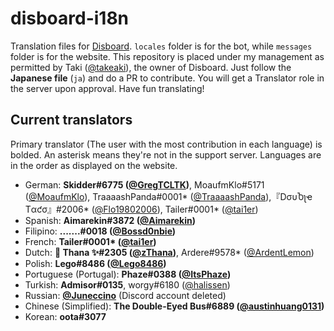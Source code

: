 # disboard-i18n
Translation files for [Disboard](https://disboard.org). `locales` folder is for the bot, while `messages` folder is for the website. This repository is placed under my management as permitted by Taki ([@takeaki](https://github.com/takeaki)), the owner of Disboard. Just follow the **Japanese file** (`ja`) and do a PR to contribute. You will get a Translator role in the server upon approval. Have fun translating!

## Current translators
Primary translator (The user with the most contribution in each language) is bolded. An asterisk means they're not in the support server. Languages are in the order as displayed on the website.

* German: **Skidder#6775 ([@GregTCLTK](https://github.com/GregTCLTK))**, MoaufmKlo#5171 ([@MoaufmKlo](https://github.com/MoaufmKlo)), TraaaashPanda#0001\* ([@TraaaashPanda](https://github.com/TraaaashPanda)),『DσυႦʅҽ Tαƈσ』#2006\* ([@Flo19802006](https://github.com/Flo19802006)), Tailer#0001\* ([@tai1er](https://github.com/tai1er))
* Spanish: **Aimarekin#3872 ([@Aimarekin](https://github.com/Aimarekin))**
* Filipino: **.......#0018 ([@Bossd0nbie](https://github.com/Bossd0nbie))**
* French: **Tailer#0001\* ([@tai1er](https://github.com/tai1er))**
* Dutch: **🌸 Thana ✨#2305 ([@zThana](https://github.com/zThana))**, Ardere#9578\* ([@ArdentLemon](https://github.com/ArdentLemon))
* Polish: **Lego#8486 ([@Lego8486](https://github.com/Lego8486))**
* Portuguese (Portugal): **Phaze#0388 ([@ItsPhaze](https://github.com/ItsPhaze))**
* Turkish: **Admisor#0135**, worgy#6180 ([@halissen](https://github.com/halissen))
* Russian: **[@Juneccino](https://github.com/Juneccino)** (Discord account deleted)
* Chinese (Simplified): **The Double-Eyed Bus#6889 ([@austinhuang0131](https://github.com/austinhuang0131))**
* Korean: **oota#3077**
